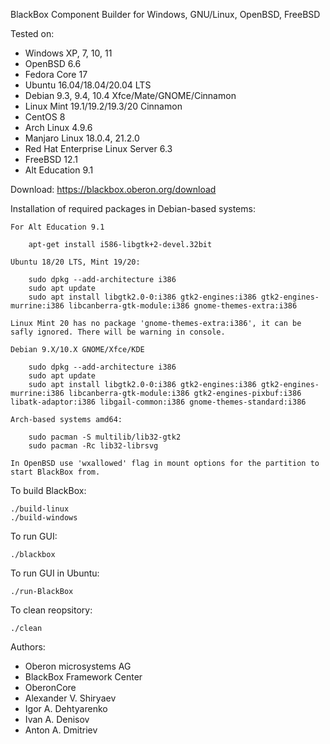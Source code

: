 BlackBox Component Builder for Windows, GNU/Linux, OpenBSD, FreeBSD

Tested on:
* Windows XP, 7, 10, 11
* OpenBSD 6.6
* Fedora Core 17
* Ubuntu 16.04/18.04/20.04 LTS
* Debian 9.3, 9.4, 10.4 Xfce/Mate/GNOME/Cinnamon
* Linux Mint 19.1/19.2/19.3/20 Cinnamon
* CentOS 8
* Arch Linux 4.9.6
* Manjaro Linux 18.0.4, 21.2.0
* Red Hat Enterprise Linux Server 6.3
* FreeBSD 12.1
* Alt Education 9.1

Download: https://blackbox.oberon.org/download


Installation of required packages in Debian-based systems:

	For Alt Education 9.1

		apt-get install i586-libgtk+2-devel.32bit

	Ubuntu 18/20 LTS, Mint 19/20:

		sudo dpkg --add-architecture i386
		sudo apt update
		sudo apt install libgtk2.0-0:i386 gtk2-engines:i386 gtk2-engines-murrine:i386 libcanberra-gtk-module:i386 gnome-themes-extra:i386

	Linux Mint 20 has no package 'gnome-themes-extra:i386', it can be safly ignored. There will be warning in console.

	Debian 9.X/10.X GNOME/Xfce/KDE

		sudo dpkg --add-architecture i386
		sudo apt update
		sudo apt install libgtk2.0-0:i386 gtk2-engines:i386 gtk2-engines-murrine:i386 libcanberra-gtk-module:i386 gtk2-engines-pixbuf:i386 libatk-adaptor:i386 libgail-common:i386 gnome-themes-standard:i386

	Arch-based systems amd64:

		sudo pacman -S multilib/lib32-gtk2
		sudo pacman -Rc lib32-librsvg

	In OpenBSD use 'wxallowed' flag in mount options for the partition to start BlackBox from.


To build BlackBox:

	./build-linux
	./build-windows

To run GUI:

	./blackbox

To run GUI in Ubuntu:

	./run-BlackBox

To clean reopsitory:

	./clean


Authors:
* Oberon microsystems AG
* BlackBox Framework Center
* OberonCore
* Alexander V. Shiryaev
* Igor A. Dehtyarenko
* Ivan A. Denisov
* Anton A. Dmitriev

